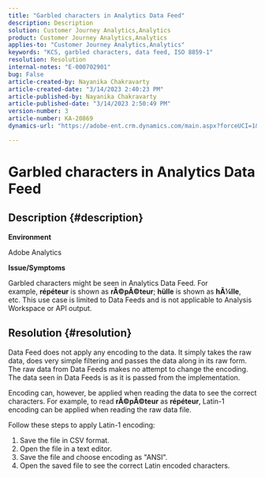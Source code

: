 ```yaml
---
title: "Garbled characters in Analytics Data Feed"
description: Description
solution: Customer Journey Analytics,Analytics
product: Customer Journey Analytics,Analytics
applies-to: "Customer Journey Analytics,Analytics"
keywords: "KCS, garbled characters, data feed, ISO 8859-1"
resolution: Resolution
internal-notes: "E-000702901"
bug: False
article-created-by: Nayanika Chakravarty
article-created-date: "3/14/2023 2:40:23 PM"
article-published-by: Nayanika Chakravarty
article-published-date: "3/14/2023 2:50:49 PM"
version-number: 3
article-number: KA-20869
dynamics-url: "https://adobe-ent.crm.dynamics.com/main.aspx?forceUCI=1&pagetype=entityrecord&etn=knowledgearticle&id=635a4c26-76c2-ed11-83ff-6045bd006a22"

---
```

# Garbled characters in Analytics Data Feed

## Description {#description}


<b>Environment</b>

Adobe Analytics

<b>Issue/Symptoms</b>

Garbled characters might be seen in Analytics Data Feed. For example, <b>répéteur</b> is shown as <b>rÃ©pÃ©teur</b>; <b>hülle</b> is shown as <b>hÃ¼lle</b>, etc. This use case is limited to Data Feeds and is not applicable to Analysis Workspace or API output.


## Resolution {#resolution}


Data Feed does not apply any encoding to the data. It simply takes the raw data, does very simple filtering and passes the data along in its raw form. The raw data from Data Feeds makes no attempt to change the encoding. The data seen in Data Feeds is as it is passed from the implementation.

Encoding can, however, be applied when reading the data to see the correct characters. For example, to read <b>rÃ©pÃ©teur</b> as <b>répéteur</b>, Latin-1 encoding can be applied when reading the raw data file.

Follow these steps to apply Latin-1 encoding:

1. Save the file in CSV format.
2. Open the file in a text editor.
3. Save the file and choose encoding as "ANSI".
4. Open the saved file to see the correct Latin encoded characters.

